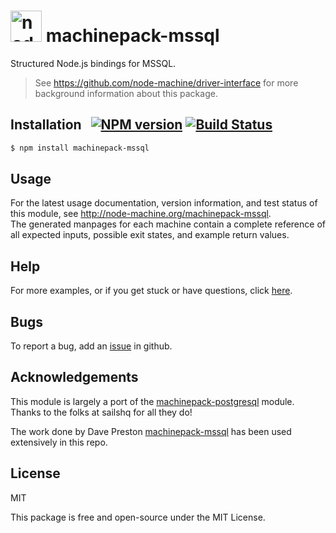 <h1>
  <a href="http://node-machine.org" title="Node-Machine public registry"><img alt="node-machine logo" title="Node-Machine Project" src="http://node-machine.org/images/machine-anthropomorph-for-white-bg.png" width="50" /></a>
  machinepack-mssql
</h1>

Structured Node.js bindings for MSSQL.

> See https://github.com/node-machine/driver-interface for more background information about this package.


## Installation &nbsp; [![NPM version](https://badge.fury.io/js/machinepack-mssql.svg)](http://badge.fury.io/js/machinepack-mssql) [![Build Status](https://travis-ci.org/sailshq/machinepack-mssql.png?branch=master)](https://travis-ci.org/sailshq/machinepack-mssql)

```sh
$ npm install machinepack-mssql
```

## Usage

For the latest usage documentation, version information, and test status of this module, 
see <a href="http://node-machine.org/machinepack-mssql" title="Structured Node.js bindings for MSSQL. (for node.js)">http://node-machine.org/machinepack-mssql</a>.  
The generated manpages for each machine contain a complete reference of all expected inputs, possible exit states, 
and example return values.


## Help

For more examples, or if you get stuck or have questions, click [here](http://sailsjs.com/support).


## Bugs &nbsp; 

To report a bug, add an [issue](https://github.com/vijaykonnackal/machinepack-mssql/issues) in github.

## Acknowledgements

This module is largely a port of the [machinepack-postgresql](https://github.com/sailshq/machinepack-postgresql) module. 
Thanks to the folks at sailshq for all they do!

The work done by Dave Preston [machinepack-mssql](https://github.com/intel/machinepack-mssql) has been used extensively  in this repo.

## License

MIT

This package is free and open-source under the MIT License.
